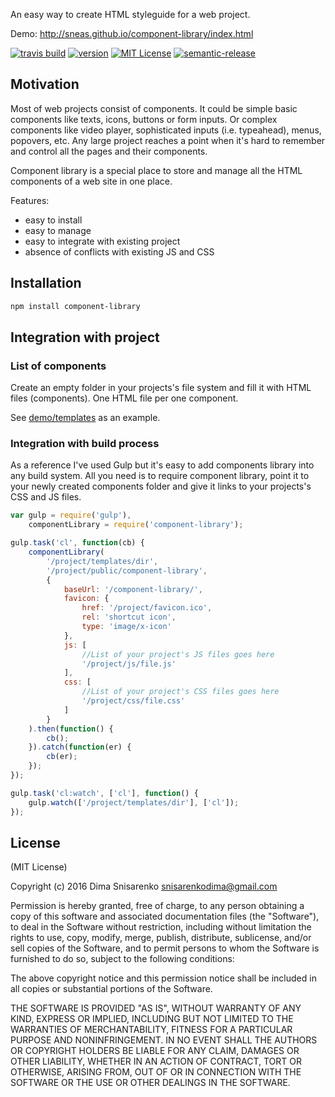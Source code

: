 An easy way to create HTML styleguide for a web project.

Demo: http://sneas.github.io/component-library/index.html

[![travis build](https://img.shields.io/travis/sneas/component-library.svg?style=flat-square&maxAge=2592000)](https://travis-ci.org/sneas/component-library)
[![version](https://img.shields.io/npm/v/component-library.svg?style=flat-square)](http://npm.im/component-library)
[![MIT License](https://img.shields.io/npm/l/component-library.svg?style=flat-square)](http://opensource.org/licenses/MIT)
[![semantic-release](https://img.shields.io/badge/%20%20%F0%9F%93%A6%F0%9F%9A%80-semantic--release-e10079.svg?style=flat-square)](https://github.com/semantic-release/semantic-release)


## Motivation

Most of web projects consist of components. It could be simple basic components like texts, icons, buttons or form inputs. Or complex components like video player, sophisticated inputs (i.e. typeahead), menus, popovers, etc.
Any large project reaches a point when it's hard to remember and control all the pages and their components.

Component library is a special place to store and manage all the HTML components of a web site in one place.

Features:
* easy to install
* easy to manage
* easy to integrate with existing project
* absence of conflicts with existing JS and CSS

## Installation

```bash
npm install component-library
```

## Integration with project

### List of components

Create an empty folder in your projects's file system and fill it with HTML files (components). One HTML file per one component.

See [demo/templates](demo/templates) as an example.

### Integration with build process

As a reference I've used Gulp but it's easy to add components library into any build system. All you need is to require component library, point it to your newly created components folder and give it links to your projects's CSS and JS files.

```javascript
var gulp = require('gulp'),
    componentLibrary = require('component-library');

gulp.task('cl', function(cb) {
    componentLibrary(
        '/project/templates/dir',
        '/project/public/component-library',
        {
            baseUrl: '/component-library/',
            favicon: {
                href: '/project/favicon.ico',
                rel: 'shortcut icon',
                type: 'image/x-icon'
            },
            js: [
                //List of your project's JS files goes here
                '/project/js/file.js'
            ],
            css: [
                //List of your project's CSS files goes here
                '/project/css/file.css'
            ]
        }
    ).then(function() {
        cb();
    }).catch(function(er) {
        cb(er);
    });
});

gulp.task('cl:watch', ['cl'], function() {
    gulp.watch(['/project/templates/dir'], ['cl']);
});
```

## License

(MIT License)

Copyright (c) 2016 Dima Snisarenko snisarenkodima@gmail.com

Permission is hereby granted, free of charge, to any person obtaining a copy of this software and associated documentation files (the "Software"), to deal in the Software without restriction, including without limitation the rights to use, copy, modify, merge, publish, distribute, sublicense, and/or sell copies of the Software, and to permit persons to whom the Software is furnished to do so, subject to the following conditions:

The above copyright notice and this permission notice shall be included in all copies or substantial portions of the Software.

THE SOFTWARE IS PROVIDED "AS IS", WITHOUT WARRANTY OF ANY KIND, EXPRESS OR IMPLIED, INCLUDING BUT NOT LIMITED TO THE WARRANTIES OF MERCHANTABILITY, FITNESS FOR A PARTICULAR PURPOSE AND NONINFRINGEMENT. IN NO EVENT SHALL THE AUTHORS OR COPYRIGHT HOLDERS BE LIABLE FOR ANY CLAIM, DAMAGES OR OTHER LIABILITY, WHETHER IN AN ACTION OF CONTRACT, TORT OR OTHERWISE, ARISING FROM, OUT OF OR IN CONNECTION WITH THE SOFTWARE OR THE USE OR OTHER DEALINGS IN THE SOFTWARE.

